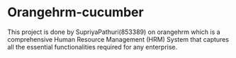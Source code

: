 # Orangehrm-cucumber
This project is done by SupriyaPathuri(853389) on orangehrm which is a comprehensive Human Resource Management (HRM) System that captures all the essential functionalities required for any enterprise.
